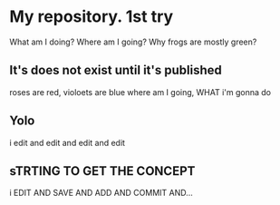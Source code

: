 # My repository. 1st try

What am I doing?
Where am I going? 
Why frogs are mostly green?



## It's does not exist until it's published

roses are red, violoets are blue
where am I going, WHAT i'm gonna do


## Yolo
i edit and edit and edit and edit


## sTRTING TO GET THE CONCEPT

i EDIT AND SAVE AND ADD AND COMMIT AND...

